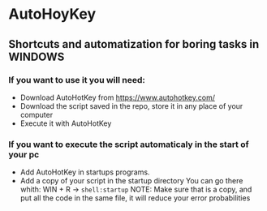 # AutoHoyKey
## Shortcuts and automatization for boring tasks in WINDOWS

### If you want to use it you will need:

- Download AutoHotKey from https://www.autohotkey.com/
- Download the script saved in the repo, store it in any place of your computer
- Execute it with AutoHotKey

### If you want to execute the script automaticaly in the start of your pc

- Add AutoHotKey in startups programs.
- Add a copy of your script in the startup directory
	You can go there whith: 
		WIN + R -> `shell:startup`
NOTE: Make sure that is a copy, and put all the code in the same file, it will reduce your error probabilities